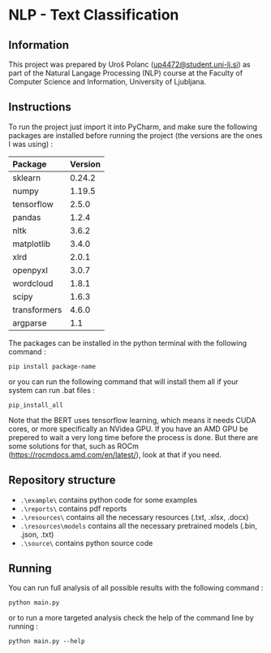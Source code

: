 # NLP - Text Classification

## Information

This project was prepared by Uroš Polanc ([up4472@student.uni-lj.si](mailto:up4472@student.uni-lj.si))
as part of the Natural Langage Processing (NLP) course at the Faculty of Computer Science and Information,
University of Ljubljana.

## Instructions

To run the project just import it into PyCharm, and make sure the following packages are installed
before running the project (the versions are the ones I was using) :

| Package       | Version   |
| :---          | :---      |
| sklearn       | 0.24.2    |
| numpy         | 1.19.5    |
| tensorflow    | 2.5.0     |
| pandas        | 1.2.4     |
| nltk          | 3.6.2     |
| matplotlib    | 3.4.0     |
| xlrd          | 2.0.1     |
| openpyxl      | 3.0.7     |
| wordcloud     | 1.8.1     |
| scipy         | 1.6.3     |
| transformers  | 4.6.0     |
| argparse      | 1.1       |

The packages can be installed in the python terminal with the following command :

```
pip install package-name
```

or you can run the following command that will install them all if your system can run .bat files :

```
pip_install_all
```

Note that the BERT uses tensorflow learning, which means it needs CUDA cores, or more specifically an NVidea GPU. If you
have an AMD GPU be prepered to wait a very long time before the process is done. But there are some solutions for that,
such as ROCm (https://rocmdocs.amd.com/en/latest/), look at that if you need.

## Repository structure

- ``` .\example\ ``` contains python code for some examples
- ``` .\reports\ ``` contains pdf reports
- ``` .\resources\ ``` contains all the necessary resources (.txt, .xlsx, .docx)
- ``` .\resources\models ``` contains all the necessary pretrained models (.bin, .json, .txt)
- ``` .\source\ ``` contains python source code

## Running

You can run full analysis of all possible results with the following command :

```
python main.py
```

or to run a more targeted analysis check the help of the command line by running :

```
python main.py --help
```

